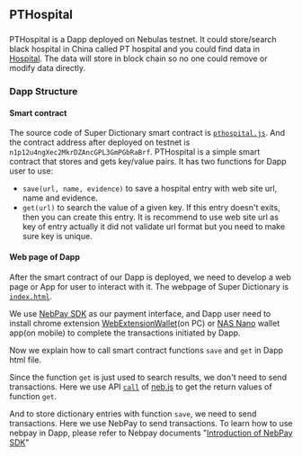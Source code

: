## PTHospital

### 
PTHospital is a Dapp deployed on Nebulas testnet.
It could store/search black hospital in China called PT hospital and you could find data in [Hospital](https://github.com/langhua9527/Hospital).
The data will store in block chain so no one could remove or modify data directly.

### Dapp Structure
#### Smart contract
The source code of Super Dictionary smart contract is [`pthospital.js`](smartContract/pthospital.js). And the contract address after deployed on testnet is `n1p12u4ngXec2MkrDZAncGPL3GmPGbRaBrf`.
PTHospital is a simple smart contract that stores and gets key/value  pairs. It has two functions for Dapp user to use: 
* `save(url, name, evidence)` to save a hospital entry with web site url, name and evidence.
* `get(url)` to search the value of a given key. If this entry doesn't exits, then you can create this entry.
It is recommend to use web site url as key of entry actually it did not validate url format but you need to make sure key is unique.

#### Web page of Dapp
After the smart contract of our Dapp is deployed, we need to develop a web page or App for user to interact with it. The webpage of Super Dictionary is [`index.html`](https://myyearadmin.github.io/). 

We use [NebPay SDK](https://github.com/nebulasio/nebPay) as our payment interface, and Dapp user need to install chrome extension [WebExtensionWallet](https://github.com/ChengOrangeJu/WebExtensionWallet)(on PC) or [NAS Nano](https://blog.nebulas.io/2018/05/10/announcement-of-official-app/) wallet app(on mobile) to complete the transactions initiated by Dapp.


Now we explain how to call smart contract functions `save` and `get` in Dapp html file.

Since the function `get` is just used to search results, we don't need to send transactions. Here we use API [`call`](https://github.com/nebulasio/neb.js/blob/master/docs/API.html) of [neb.js](https://github.com/nebulasio/neb.js) to get the return values of function `get`. 

And to store dictionary entries with function `save`, we need to send transactions. Here we use NebPay to send transactions. To learn how to use nebpay in Dapp, please refer to Nebpay documents "[Introduction of NebPay SDK](https://github.com/nebulasio/nebPay/blob/master/doc/NebPay_Introduction.md)"
